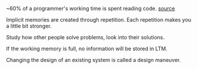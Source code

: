 ~60% of a programmer's working time is spent reading code. [source](https://ieeexplore.ieee.org/abstract/document/7997917)

Implicit memories are created through repetition. Each repetition makes you a little bit stronger.

Study how other people solve problems, look into their solutions.

If the working memory is full, no information will be stored in LTM.

Changing the design of an existing system is called a design maneuver.